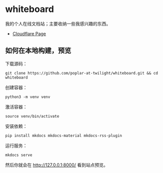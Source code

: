 # whiteboard

我的个人在线文档站；主要收纳一些我感兴趣的东西。

- [Cloudflare Page](https://whiteboard-ui8.pages.dev/)

## 如何在本地构建，预览

下载源码：

```
git clone https://github.com/poplar-at-twilight/whiteboard.git && cd whiteboard
```

创建容器：

```
python3 -m venv venv
```

激活容器：

```
source venv/bin/activate
```

安装依赖：

```
pip install mkdocs mkdocs-material mkdocs-rss-plugin
```

运行服务：

```
mkdocs serve
```

然后你就会在 <http://127.0.0.1:8000/> 看到站点预览。